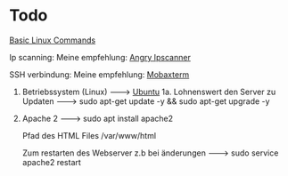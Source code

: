 # Todo

  [Basic Linux Commands](https://www.pcsuggest.com/basic-linux-commands/)


  Ip scanning:
    Meine empfehlung:
    [Angry Ipscanner](https://angryip.org/)

  SSH verbindung:
    Meine empfehlung:
    [Mobaxterm](https://mobaxterm.mobatek.net/)


1. Betriebssystem (Linux) ---> [Ubuntu](https://ubuntu.com/)
  1a. Lohnenswert den Server zu Updaten ---> sudo apt-get update -y && sudo apt-get upgrade -y
2. Apache 2 ---> sudo apt install apache2

    Pfad des HTML Files  /var/www/html 
    
    Zum restarten des Webserver z.b bei änderungen 
    ---> sudo service apache2 restart
    


